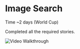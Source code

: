 Image Search
===========
Time ~2 days (World Cup)

Completed all the required stories.

![Video Walkthrough](imageSearch.gif)
